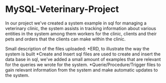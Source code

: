 # MySQL-Veterinary-Project

In our project we've created a system example in sql for managing a veterinary clinic, 
the system assists in tracking information about various entities in the system among them workers for the clinic, clients and their pets and orders that the clients
can make within the clinic.

Small description of the files uploaded:
*ERD, to illustrate the way the system is built
*Create and Insert sql files are used to create and insert the data base in sql, we've added a small amount of examples that are relevant for the queries we wrote for the system.
 *Querie/Procedure/Trigger files to gain relevant information from the system and make automatic updates to the system.
